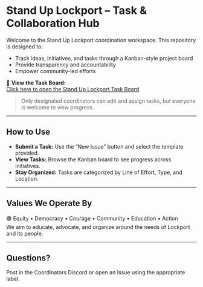 # Stand Up Lockport – Task & Collaboration Hub

Welcome to the Stand Up Lockport coordination workspace. This repository is designed to:

- Track ideas, initiatives, and tasks through a Kanban-style project board
- Provide transparency and accountability
- Empower community-led efforts

🔗 **View the Task Board:**  
[Click here to open the Stand Up Lockport Task Board]([https://github.com/your-username/your-repo-name/projects/1](https://github.com/users/lukeudell/projects/2))

> Only designated coordinators can edit and assign tasks, but everyone is welcome to view progress.

---

## How to Use

- **Submit a Task:** Use the “New Issue” button and select the template provided.
- **View Tasks:** Browse the Kanban board to see progress across initiatives.
- **Stay Organized:** Tasks are categorized by Line of Effort, Type, and Location.

---

## Values We Operate By

🟣 Equity • Democracy • Courage • Community • Education • Action  
We aim to educate, advocate, and organize around the needs of Lockport and its people.

---

## Questions?

Post in the Coordinators Discord or open an Issue using the appropriate label.
